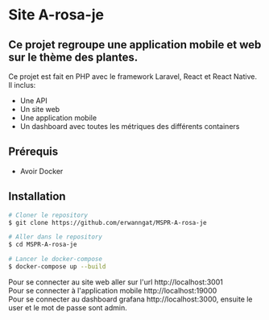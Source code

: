 # Site A-rosa-je 

## Ce projet regroupe une application mobile et web sur le thème des plantes.

Ce projet est fait en PHP avec le framework Laravel, React et React Native.
Il inclus:
- Une API
- Un site web 
- Une application mobile
- Un dashboard avec toutes les métriques des différents containers

## Prérequis
- Avoir Docker

## Installation
```bash
# Cloner le repository
$ git clone https://github.com/erwanngat/MSPR-A-rosa-je

# Aller dans le repository
$ cd MSPR-A-rosa-je

# Lancer le docker-compose
$ docker-compose up --build
```

Pour se connecter au site web aller sur l'url http://localhost:3001  
Pour se connecter à l'application mobile http://localhost:19000  
Pour se connecter au dashboard grafana http://localhost:3000, ensuite le user et le mot de passe sont admin.  
